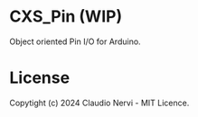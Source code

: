 # CXS_Pin (WIP)
Object oriented Pin I/O for Arduino.

# License
Copytight (c) 2024 Claudio Nervi - MIT Licence.

